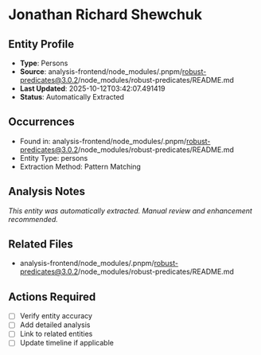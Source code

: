 # Jonathan Richard Shewchuk

## Entity Profile
- **Type**: Persons
- **Source**: analysis-frontend/node_modules/.pnpm/robust-predicates@3.0.2/node_modules/robust-predicates/README.md
- **Last Updated**: 2025-10-12T03:42:07.491419
- **Status**: Automatically Extracted

## Occurrences
- Found in: analysis-frontend/node_modules/.pnpm/robust-predicates@3.0.2/node_modules/robust-predicates/README.md
- Entity Type: persons
- Extraction Method: Pattern Matching

## Analysis Notes
*This entity was automatically extracted. Manual review and enhancement recommended.*

## Related Files
- analysis-frontend/node_modules/.pnpm/robust-predicates@3.0.2/node_modules/robust-predicates/README.md

## Actions Required
- [ ] Verify entity accuracy
- [ ] Add detailed analysis
- [ ] Link to related entities
- [ ] Update timeline if applicable
